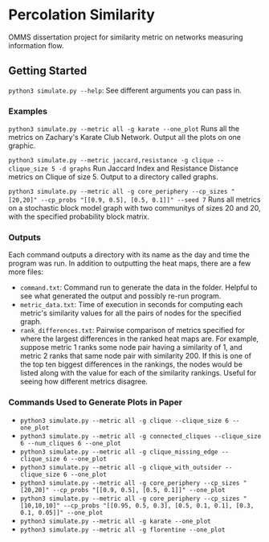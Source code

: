 # Percolation Similarity

OMMS dissertation project for similarity metric on networks measuring information flow.

## Getting Started

`python3 simulate.py --help`: See different arguments you can pass in.

### Examples

`python3 simulate.py --metric all -g karate --one_plot`
Runs all the metrics on Zachary's Karate Club Network. Output all the plots on one graphic. 

`python3 simulate.py --metric jaccard,resistance -g clique --clique_size 5 -d graphs`
Run Jaccard Index and Resistance Distance metrics on Clique of size 5. Output to a directory called graphs.

`python3 simulate.py --metric all -g core_periphery --cp_sizes "[20,20]" --cp_probs "[[0.9, 0.5], [0.5, 0.1]]" --seed 7`
Runs all metrics on a stochastic block model graph with two communitys of sizes 20 and 20, with the specified probability block matrix.


### Outputs

Each command outputs a directory with its name as the day and time the program was run. In addition to outputting the heat maps, there are a few more files:
- `command.txt`: Command run to generate the data in the folder. Helpful to see what generated the output and possibly re-run program.
- `metric_data.txt`: Time of execution in seconds for computing each metric's similarity values for all the pairs of nodes for the specified graph.
- `rank_differences.txt`: Pairwise comparison of metrics specified for where the largest differences in the ranked heat maps are. For example, suppose metric 1 ranks some node pair having a similarity of 1, and metric 2 ranks that same node pair with similarity 200. If this is one of the top ten biggest differences in the rankings, the nodes would be listed along with the value for each of the similarity rankings. Useful for seeing how different metrics disagree.

### Commands Used to Generate Plots in Paper

- `python3 simulate.py --metric all -g clique --clique_size 6 --one_plot`
- `python3 simulate.py --metric all -g connected_cliques --clique_size 6 --num_cliques 6 --one_plot`
- `python3 simulate.py --metric all -g clique_missing_edge --clique_size 6 --one_plot`
- `python3 simulate.py --metric all -g clique_with_outsider --clique_size 6 --one_plot`
- `python3 simulate.py --metric all -g core_periphery --cp_sizes "[20,20]" --cp_probs "[[0.9, 0.5], [0.5, 0.1]]" --one_plot`
- `python3 simulate.py --metric all -g core_periphery --cp_sizes "[10,10,10]" --cp_probs "[[0.95, 0.5, 0.3], [0.5, 0.1, 0.1], [0.3, 0.1, 0.05]]" --one_plot`
- `python3 simulate.py --metric all -g karate --one_plot`
- `python3 simulate.py --metric all -g florentine --one_plot`


